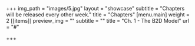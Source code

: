 +++
img_path = "images/5.jpg"
layout = "showcase"
subtitle = "Chapters will be released every other week."
title = "Chapters"
[menu.main]
weight = 2
[[items]]
preview_img = ""
subtitle = ""
title = "Ch. 1 - The B2D Model"
url = "#"

+++
